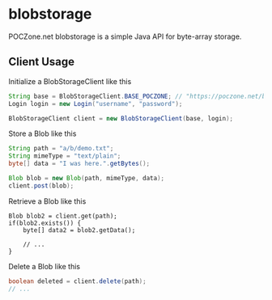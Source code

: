 # blobstorage

POCZone.net blobstorage is a simple Java API for byte-array storage.

## Client Usage

Initialize a BlobStorageClient like this
```java
String base = BlobStorageClient.BASE_POCZONE; // "https://poczone.net/blobstorage/";
Login login = new Login("username", "password");

BlobStorageClient client = new BlobStorageClient(base, login);
```

Store a Blob like this
```java
String path = "a/b/demo.txt";
String mimeType = "text/plain";
byte[] data = "I was here.".getBytes();

Blob blob = new Blob(path, mimeType, data);
client.post(blob);
```

Retrieve a Blob like this
```
Blob blob2 = client.get(path);
if(blob2.exists()) {
	byte[] data2 = blob2.getData();

	// ...
}
```

Delete a Blob like this
```java
boolean deleted = client.delete(path);
// ...
```
